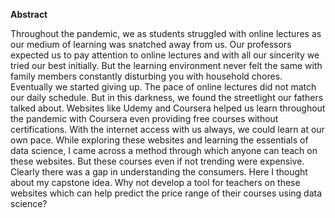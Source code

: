 <b>Abstract</b>

Throughout the pandemic, we as students struggled with online lectures as our medium of learning was snatched away from us. Our professors expected us to pay attention to online lectures and with all our sincerity we tried our best initially. But the learning environment never felt the same with family members constantly disturbing you with household chores. Eventually we started giving up. The pace of online lectures did not match our daily schedule. But in this darkness, we found the streetlight our fathers talked about. 
Websites like Udemy and Coursera helped us learn throughout the pandemic with Coursera even providing free courses without certifications. With the internet access with us always, we could learn at our own pace.
While exploring these websites and learning the essentials of data science, I came across a method through which anyone can teach on these websites. But these courses even if not trending were expensive. Clearly there was a gap in understanding the consumers. Here I thought about my capstone idea.
Why not develop a tool for teachers on these websites which can help predict the price range of their courses using data science?

